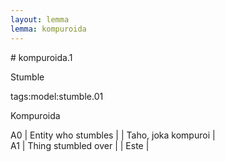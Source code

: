 ```yaml
---
layout: lemma
lemma: kompuroida
---
```


<div class="sense">
# <span class="sensename">kompuroida.1</span>

<span class="description">Stumble</span>

tags:model:stumble.01

<span class="description">Kompuroida</span>

A0 | Entity who stumbles |   | Taho, joka kompuroi |  
A1 | Thing stumbled over |   | Este |  

</div>

